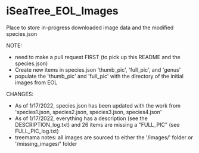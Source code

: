 # iSeaTree_EOL_Images
Place to store in-progress downloaded image data and the modified species.json


NOTE:

- need to make a pull request FIRST (to pick up this README and the species.json)
- Create new items in species.json 'thumb_pic', 'full_pic', and 'genus'
- populate the 'thumb_pic' and 'full_pic' with the directory of the initial images from EOL 

CHANGES:

- As of 1/17/2022, species.json has been updated with the work from 'species1.json, species2.json, species3.json, species4.json'
- As of 1/17/2022, everything has a description (see the DESCRIPTION_log.txt) and 26 items are missing a "FULL_PIC" (see FULL_PIC_log.txt)
- treemama notes: all images are sourced to either the '/images/' folder or '/missing_images/' folder  

